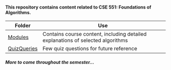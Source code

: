 #### This repository contains content related to CSE 551: Foundations of Algorithms.


|        Folder        | Use  |
|----------------|-------------|
| [Modules](https://github.com/AKR-2803/CSE-551-Foundations-Of-Algorithms/tree/main/Modules/)  | Contains course content, including detailed explanations of selected algorithms |
| [QuizQueries](https://github.com/AKR-2803/CSE-551-Foundations-Of-Algorithms/tree/main/QuizQueries)  | Few quiz questions for future reference |


##### More to come throughout the semester...